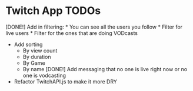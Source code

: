 # Twitch App TODOs

[DONE!] Add in filtering:
    * You can see all the users you follow
    * Filter for live users
    * Filter for the ones that are doing VODcasts
* Add sorting
    * By view count
    * By duration
    * By Game
    * By name
[DONE!] Add messaging that no one is live right now or no one is vodcasting
* Refactor TwitchAPI.js to make it more DRY